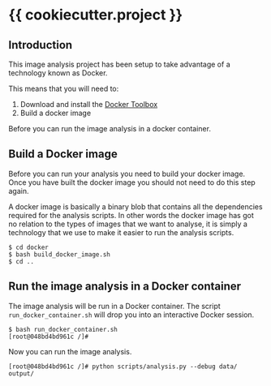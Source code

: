 # {{ cookiecutter.project }}

## Introduction

This image analysis project has been setup to take advantage of a technology
known as Docker.

This means that you will need to:

1. Download and install the [Docker Toolbox](https://www.docker.com/products/docker-toolbox)
2. Build a docker image

Before you can run the image analysis in a docker container.


## Build a Docker image

Before you can run your analysis you need to build your docker image.  Once you
have built the docker image you should not need to do this step again.

A docker image is basically a binary blob that contains all the dependencies
required for the analysis scripts. In other words the docker image has got no
relation to the types of images that we want to analyse, it is simply a
technology that we use to make it easier to run the analysis scripts.

```
$ cd docker
$ bash build_docker_image.sh
$ cd ..
```

## Run the image analysis in a Docker container

The image analysis will be run in a Docker container.  The script
``run_docker_container.sh`` will drop you into an interactive Docker session.

```
$ bash run_docker_container.sh
[root@048bd4bd961c /]#
```

Now you can run the image analysis.

```
[root@048bd4bd961c /]# python scripts/analysis.py --debug data/ output/
```
